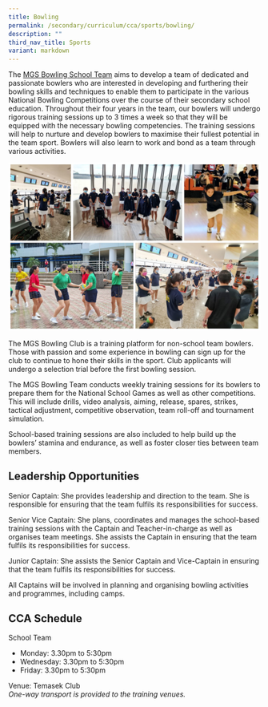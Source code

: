 ```yaml
---
title: Bowling
permalink: /secondary/curriculum/cca/sports/bowling/
description: ""
third_nav_title: Sports
variant: markdown
---
```

The [MGS Bowling School Team](https://youtu.be/OtluTcW0TyA) aims to develop a team of dedicated and passionate bowlers who are interested in developing and furthering their bowling skills and techniques to enable them to participate in the various National Bowling Competitions over the course of their secondary school education. Throughout their four years in the team, our bowlers will undergo rigorous training sessions up to 3 times a week so that they will be equipped with the necessary bowling competencies. The training sessions will help to nurture and develop bowlers to maximise their fullest potential in the team sport. Bowlers will also learn to work and bond as a team through various activities.

![](/images/Sec_cca/bowling.jpg)

The MGS Bowling Club is a training platform for non-school team bowlers. Those with passion and some experience in bowling can sign up for the club to continue to hone their skills in the sport. Club applicants will undergo a selection trial before the first bowling session.

  

The MGS Bowling Team conducts weekly training sessions for its bowlers to prepare them for the National School Games as well as other competitions. This will include drills, video analysis, aiming, release, spares, strikes, tactical adjustment, competitive observation, team roll-off and tournament simulation.

  

School-based training sessions are also included to help build up the bowlers’ stamina and endurance, as well as foster closer ties between team members.

## Leadership Opportunities

Senior Captain: She provides leadership and direction to the team. She is responsible for ensuring that the team fulfils its responsibilities for success.

Senior Vice Captain: She plans, coordinates and manages the school-based training sessions with the Captain and Teacher-in-charge as well as organises team meetings. She assists the Captain in ensuring that the team fulfils its responsibilities for success.

Junior Captain:  She assists the Senior Captain and Vice-Captain in ensuring that the team fulfils its responsibilities for success.

All Captains will be involved in planning and organising bowling activities and programmes, including camps.


## CCA Schedule
School Team
* Monday: 3.30pm to 5:30pm
* Wednesday: 3.30pm to 5:30pm
* Friday: 3.30pm to 5:30pm

Venue: Temasek Club <br>
*One-way transport is provided to the training venues.*